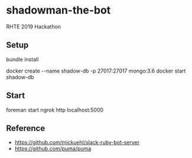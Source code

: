 # shadowman-the-bot
RHTE 2019 Hackathon

## Setup

bundle install

docker create --name shadow-db -p 27017:27017 mongo:3.6
docker start shadow-db

## Start

foreman start
ngrok http localhost:5000

## Reference

* https://github.com/mickuehl/slack-ruby-bot-server
* https://github.com/puma/puma
